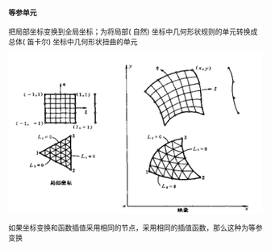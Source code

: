 #### 等参单元

把局部坐标变换到全局坐标；为将局部( 自然) 坐标中几何形状规则的单元转换成总体( 笛卡尔) 坐标中几何形状扭曲的单元  

![image-20201113131156847](../imags/image-20201113131156847.png)

如果坐标变换和函数插值采用相同的节点，采用相同的插值函数，那么这种为等参变换